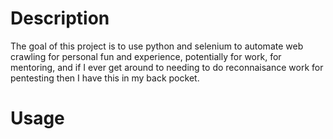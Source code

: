 # Description
The goal of this project is to use python and selenium to automate web crawling for personal fun and experience, potentially for work, for mentoring, and if I ever get around to needing to do reconnaisance work for pentesting then I have this in my back pocket.


# Usage
